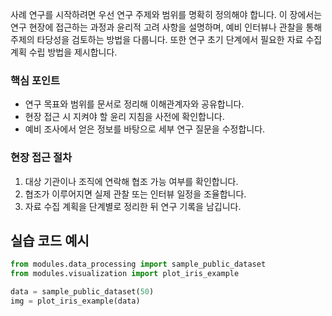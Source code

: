 사례 연구를 시작하려면 우선 연구 주제와 범위를 명확히 정의해야 합니다. 이 장에서는 연구 현장에 접근하는 과정과 윤리적 고려 사항을 설명하며, 예비 인터뷰나 관찰을 통해 주제의 타당성을 검토하는 방법을 다룹니다. 또한 연구 초기 단계에서 필요한 자료 수집 계획 수립 방법을 제시합니다.

### 핵심 포인트
* 연구 목표와 범위를 문서로 정리해 이해관계자와 공유합니다.
* 현장 접근 시 지켜야 할 윤리 지침을 사전에 확인합니다.
* 예비 조사에서 얻은 정보를 바탕으로 세부 연구 질문을 수정합니다.

### 현장 접근 절차
1. 대상 기관이나 조직에 연락해 협조 가능 여부를 확인합니다.
2. 협조가 이루어지면 실제 관찰 또는 인터뷰 일정을 조율합니다.
3. 자료 수집 계획을 단계별로 정리한 뒤 연구 기록을 남깁니다.

## 실습 코드 예시
```python
from modules.data_processing import sample_public_dataset
from modules.visualization import plot_iris_example

data = sample_public_dataset(50)
img = plot_iris_example(data)
```


